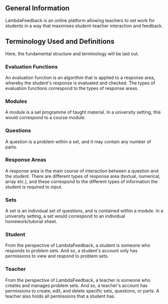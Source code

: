 ## General Information
LambdaFeedback is an online platform allowing teachers to set work for students in a way that maximises student-teacher interaction and feedback.

## Terminology Used and Definitions
Here, the fundamental structure and terminology will be laid out.

### Evaluation Functions
An evaluation function is an algorithm that is applied to a response area, whereby the student's response is evaluated and checked. The types of evaluation functions correspond to the types of response areas.

### Modules
A module is a set programme of taught material. In a university setting, this would correspond to a course module.

### Questions
A question is a problem within a set, and it may contain any number of parts.

### Response Areas
A response area is the main course of interaction between a question and the student. There are different types of response area (textual, numerical, array etc.), and these correspond to the different types of information the student is required to input.

### Sets
A set is an individual set of questions, and is contained within a module. In a university setting, a set would correspond to an individual homework/tutorial sheet.

### Student
From the perspective of LambdaFeedback, a student is someone who responds to problem sets. And so, a student's account only has permissions to view and respond to problem sets.

### Teacher
From the perspective of LambdaFeedback, a teacher is someone who creates and manages problem sets. And so, a teacher's account has permissions to create, edit, and delete specific sets, questions, or parts. A teacher also holds all permissions that a student has.
